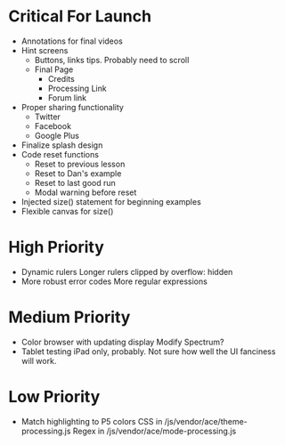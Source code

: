 Critical For Launch
===================

* Annotations for final videos
* Hint screens
	* Buttons, links tips. Probably need to scroll
	* Final Page
		* Credits
		* Processing Link
		* Forum link
* Proper sharing functionality
	* Twitter
	* Facebook
	* Google Plus
* Finalize splash design
* Code reset functions
	* Reset to previous lesson
	* Reset to Dan's example
	* Reset to last good run
	* Modal warning before reset
* Injected size() statement for beginning examples
* Flexible canvas for size()
	

High Priority
=============

* Dynamic rulers
	Longer rulers clipped by overflow: hidden
* More robust error codes
	More regular expressions

Medium Priority
===============

* Color browser with updating display
	Modify Spectrum?
* Tablet testing
	iPad only, probably. Not sure how well the UI fanciness will work.

Low Priority
============

* Match highlighting to P5 colors
	CSS in /js/vendor/ace/theme-processing.js
	Regex in /js/vendor/ace/mode-processing.js

